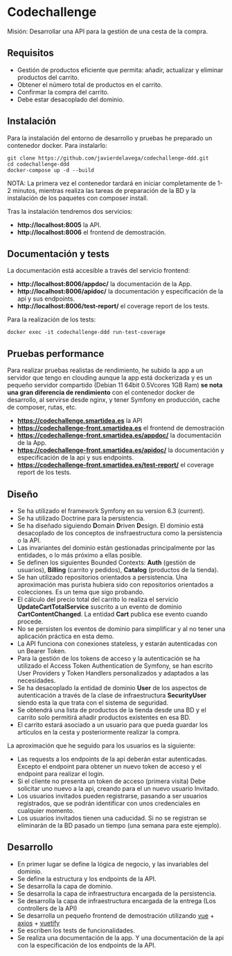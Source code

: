 # Codechallenge #

Misión: Desarrollar una API para la gestión de una cesta de la compra.

## Requisitos ##

* Gestión de productos eficiente que permita: añadir, actualizar y eliminar productos del carrito.
* Obtener el número total de productos en el carrito.
* Confirmar la compra del carrito.
* Debe estar desacoplado del dominio.

## Instalación ##

Para la instalación del entorno de desarrollo y pruebas he preparado un contenedor docker. Para instalarlo:

```git clone https://github.com/javierdelavega/codechallenge-ddd.git```  
```cd codechallenge-ddd```  
```docker-compose up -d --build```

NOTA: La primera vez el contenedor tardará en iniciar completamente de 1-2 minutos, mientras realiza las tareas de preparación de la BD y la instalación de los paquetes con composer install.

Tras la instalación tendremos dos servicios:

* **http://localhost:8005** la API.
* **http://localhost:8006** el frontend de demostración.

## Documentación y tests ##

La documentación está accesible a través del servicio frontend:

* **http://localhost:8006/appdoc/** la documentación de la App.
* **http://localhost:8006/apidoc/** la documentación y especificación de la api y sus endpoints.
* **http://localhost:8006/test-report/** el coverage report de los tests.

Para la realización de los tests:

```docker exec -it codechallenge-ddd run-test-coverage```

## Pruebas performance ##

Para realizar pruebas realistas de rendimiento, he subido la app a un servidor que tengo en clouding aunque la app está dockerizada y es un pequeño servidor compartido (Debian 11 64bit 0.5Vcores 1GB Ram) **se nota una gran diferencia de rendimiento** con el contenedor docker de desarrollo, al servirse desde nginx, y tener Symfony en producción, cache de composer, rutas, etc.

* **https://codechallenge.smartidea.es** la API
* **https://codechallenge-front.smartidea.es** el frontend de demostración
* **https://codechallenge-front.smartidea.es/appdoc/** la documentación de la App.
* **https://codechallenge-front.smartidea.es/apidoc/** la documentación y especificación de la api y sus endpoints.
* **https://codechallenge-front.smartidea.es/test-report/** el coverage report de los tests.

## Diseño ##

* Se ha utilizado el framework Symfony en su version 6.3 (current).
* Se ha utilizado Doctrine para la persistencia.
* Se ha diseñado siguiendo **D**omain **D**riven **D**esign. El dominio está desacoplado de los conceptos de insfraestructura como la persistencia o la API.
* Las invariantes del dominio están gestionadas principalmente por las entidades, o lo más próximo a ellas posible.
* Se definen los siguientes Bounded Contexts: **Auth** (gestión de usuarios), **Billing** (carrito y pedidos), **Catalog** (productos de la tienda).
* Se han utilizado repositorios orientados a persistencia. Una aproximación mas purista hubiera sido con repositorios orientados a colecciones. Es un tema que sigo probando.
* El cálculo del precio total del carrito lo realiza el servicio **UpdateCartTotalService** suscrito a un evento de dominio **CartContentChanged**. La entidad **Cart** publica ese evento cuando procede.
* No se persisten los eventos de dominio para simplificar y al no tener una aplicación práctica en esta demo.
* La API funciona con conexiones stateless, y estarán autenticadas con un Bearer Token.
* Para la gestión de los tokens de acceso y la autenticación se ha utilizado el Access Token Authentication de Symfony, se han escrito User Providers y Token Handlers personalizados y adaptados a las necesidades.
* Se ha desacoplado la entidad de dominio **User** de los aspectos de autenticación a través de la clase de infraestructura **SecurityUser** siendo esta la que trata con el sistema de seguridad. 
* Se obtendrá una lista de productos de la tienda desde una BD y el carrito solo permitirá añadir productos existentes en esa BD.
* El carrito estará asociado a un usuario para que pueda guardar los artículos en la cesta y posteriormente realizar la compra.

La aproximación que he seguido para los usuarios es la siguiente: 

* Las requests a los endpoints de la api deberán estar autenticadas. Excepto el endpoint para obtener un nuevo token de acceso y el endpoint para realizar el login.
* Si el cliente no presenta un token de acceso (primera visita) Debe solicitar uno nuevo a la api, creando para el un nuevo usuario Invitado. 
* Los usuarios invitados pueden registrarse, pasando a ser usuarios registrados, que se podrán identificar con unos credenciales en cualquier momento.
* Los usuarios invitados tienen una caducidad. Si no se registran se eliminarán de la BD pasado un tiempo (una semana para este ejemplo).

## Desarrollo ##


* En primer lugar se define la lógica de negocio, y las invariables del dominio.
* Se define la estructura y los endpoints de la API.
* Se desarrolla la capa de dominio.
* Se desarrolla la capa de infraestructura encargada de la persistencia.
* Se desarrolla la capa de infraestructura encargada de la entrega (Los controllers de la API)
* Se desarrolla un pequeño frontend de demostración utilizando [vue](https://vuejs.org) + [axios](https://axios-http.com) + [vuetify](https://vuetifyjs.com/en/)
* Se escriben los tests de funcionalidades.
* Se realiza una documentación de la app. Y una documentación de la api con la especificación de los endpoints de la API.